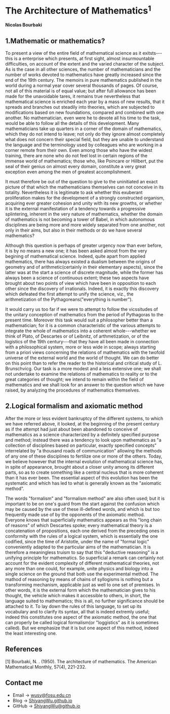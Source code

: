 # The Architecture of Mathematics$^{1}$

<script src="https://cdn.mathjax.org/mathjax/latest/MathJax.js?config=TeX-AMS-MML_HTMLorMML" type="text/javascript"></script> <script type="text/x-mathjax-config"> MathJax.Hub.Config({ tex2jax: { skipTags: ['script', 'noscript', 'style', 'textarea', 'pre'], inlineMath: [['$','$']] } }); </script>

**Nicolas Bourbaki** 

## 1.Mathematic or mathematics?

To present a view of the entire field of mathematical science as it exitsts---this is a enterprise which presents, at first sight, almost insurmountable difficulties, on account of the extent and the varied character of the subject. As is the case in all other sciences, the number of mathematicians and the number of works devoted to mathematics have greatly increased since the end of the 19th century. The memoirs in pure mathematics published in the world during a normal year cover several thousands of pages. Of course, not all of this material is of equal value; but after full allowance has been made for the unavoidable tares, it remains true nevertheless that mathematical science is enriched each year by a mass of new results, that it spreads and branches out steadily into theories, which are subjected to modifications based on new foundations, compared and combined with one another. No mathematician, even were he to devote all his time to the task, would be able to follow all the details of this development. Many mathematicians take up quarters in a corner of the domain of mathematics, which they do not intend to leave; not only do they ignore almost completely what does not concern their special field, but they are unable to understand the language and the terminology used by colleagues who are working in a corner remote from their own. Even among those who have the widest training, there are none who do not feel lost in certain regions of the immense world of mathematics; those who, like Poincare or Hillbert, put the seal of their genius on almost every domain, constitute a very great exception even among the men of greatest accomplishment.

It must therefore be out of the question to give to the uninitiated an exact picture of that which the mathematicians themselves can not conceive in its totality. Nevertheless it is legitimate to ask whether this exuberant proliferation makes for the development of a strongly constructed organism, acquiring ever greater cohesion and unity with its new growths, or whether it is the external manifestation of a tendency towards a progressive splintering, inherent in the very nature of mathematics, whether the domain of mathematics is not becoming a tower of Babel, in which autonomous disciplines are being more and more widely separated from one another, not only in their aims, but also in their methods or do we have several mathematics?

Although this question is perhaps of greater urgency now than ever before, it is by no means a new one; it has been asked almost from the very begining of mathematical science. Indeed, quite apart from applied mathematics, there has always existed a dualism between the origins of geometry and of arithmetic(certainly in their elementary aspects), since the latter was at the start a science of discrete magnitude, while the former has always been a science of continuous extent; these two aspects have brought about two points of view which have been in opposition to each other since the discovery of irrationals. Indeed, it is exactly this discovery which defeated the first attempt to unify the science, viz., the arithmetization of the Pythagoreans("everything is number").

It would carry us too far if we were to attempt to follow the vicssitudes of the unitary conception of mathematics from the period of Pythagoras to the present time. Moreover this task would suit a philosopher better than a mathematician; for it is a common characteristic of the various attempts to integrate the whole of mathematics into a coherent whole---whether we think of Plato, of Descartes or of Leibnitz, of arthmetization, or of the logistics of the 19th century---that they have all been made in connection with a philosophical system, more or less wide in scope; always starting from a priori views concerning the relations of mathematics with the twofold universe of the external world and the world of thought. We can do better on this point than to refer the reader to the historical and critical study of L. Brunschvicg. Our task is a more modest and a less extensive one; we shall not undertake to examine the relations of mathematics to reality or to the great categories of thought; we intend to remain within the field of mathematics and we shall look for an answer to the question which we have raised, by analyzing the procedures of mathematics themselves.

## 2.Logical formalism and axiomatic method

After the more or less evident bankruptcy of the different systems, to which we have referred above, it looked, at the beginning of the present century as if the attempt had just about been abandoned to conceive of mathematics as a science characterized by a definitely specified purpose and method; instead there was a tendency to look upon mathematics as "a collection of disciplines based on particular, exactly specified concepts" interrelated by "a thousand roads of communication" allowing the methods of any one of these disciplines to fertilize one or more of the others. Today, we believe however that the internal evolution of mathematical science has, in spite of appearance, brought about a closer unity among its different parts, so as to create something like a central nucleus that is more coherent than it has ever been. The essential aspect of this evolution has been the systematic and which has led to what is generally known as the "axiomatic method".

The words "formalism" and "formalism method" are also often used; but it is important to be on one's guard from the start against the confusion which may be caused by the use of these ill-defined words, and which is but too frequently made use of by the opponents of the axiomatic method. Everyone knows that superficially mathematics appears as this "long chain of reasons" of which Descartes spoke; every mathematical theory is a concatenation of propositions, each one derived from the preceding ones in conformity with the rules of a logical system, which is essentially the one codified, since the time of Aristotle, under the name of "formal logic" conveniently adapted to the particular aims of the mathematician. It is therefore a meaningless truism to say that this "deductive reasoning" is a unifying principle for mathematics. So superficial a remark can certainly not account for the evident complexity of different mathematical theories, not any more than one could, for example, unite physics and biology into a single science on the ground that both use the experimental method. The mathod of reasoning by means of chains of syllogisms is nothing but a transforming mechanism, applicable just as well to one set of premises. In other words, it is the external form which the mathematician gives to his thought, the vehicle which makes it accessible to others, in short, the language suited to mathematics; this is all, no further significance should be attached to it. To lay down the rules of this language, to set up its vocabulary and to clarify its syntax, all that is indeed extremly useful; indeed this constitutes one aspect of the axiomatic method, the one that can properly be called logical formalism(or "loggistics" as it is sometimes called). But we emphasize that it is but one aspect of this method, indeed the least interesting one.

## References

[1] Bourbaki, N. . (1950). The architecture of mathematics. The American Mathematical Monthly, 57(4), 221-232.

## Contact me

* Email -> <wusy@fosu.edu.cn>
* Blog -> [ShiyangWu.github.io](https://shiyangwu.github.io/)
* GitHub -> [ShiyangWu@github.io](https://github.com/ShiyangWu/ShiyangWu.github.io/blob/master/README.md)

